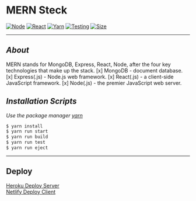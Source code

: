 # MERN Steck
[![Node](https://img.shields.io/badge/node--lts-v12.19.0-brightgreen)]()
[![React](https://img.shields.io/badge/react-%5E17.0.1-informational)]()
[![Yarn](https://img.shields.io/badge/yarn-1.22.5-violet)]()
[![Testing](https://img.shields.io/badge/Total%20tests-0-orange)]()
[![Size](https://img.shields.io/badge/project%20size-~156%20MB-red)]()
<hr/>

## <i>About</i>

MERN stands for MongoDB, Express, React, Node, after the four key technologies that make up the stack.
[x] MongoDB - document database.
[x] Express(.js) - Node.js web framework.
[x] React(.js) - a client-side JavaScript framework.
[x] Node(.js) - the premier JavaScript web server.

## <i>Installation Scripts</i>
<i>Use the package manager [yarn](https://yarnpkg.com/)</i><br />
```sh
$ yarn install
$ yarn run start
$ yarn run build
$ yarn run test
$ yarn run eject
```
<hr/>

## Deploy

[Heroku Deploy Server](https://cr-task.herokuapp.com/)<br />
[Netlify Deploy Client](https://5fb18b89f58291ff4f799176--cr-task.netlify.app/)


